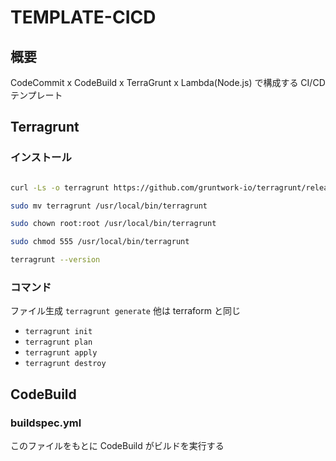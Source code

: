 # TEMPLATE-CICD

## 概要

CodeCommit x CodeBuild x TerraGrunt x Lambda(Node.js) で構成する CI/CD テンプレート

## Terragrunt

### インストール

```bash

curl -Ls -o terragrunt https://github.com/gruntwork-io/terragrunt/releases/download/v0.48.0/terragrunt_linux_amd64

sudo mv terragrunt /usr/local/bin/terragrunt

sudo chown root:root /usr/local/bin/terragrunt

sudo chmod 555 /usr/local/bin/terragrunt

terragrunt --version
```

### コマンド

ファイル生成 `terragrunt generate`
他は terraform と同じ

- `terragrunt init`
- `terragrunt plan`
- `terragrunt apply`
- `terragrunt destroy`

## CodeBuild

### buildspec.yml

このファイルをもとに CodeBuild がビルドを実行する
